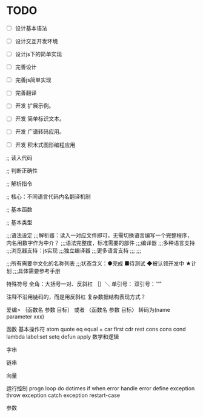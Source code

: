 TODO
====


- [ ] 设计基本语法
- [ ] 设计交互开发环境
- [ ] 设计js下的简单实现
- [ ] 完善设计
- [ ] 完善js简单实现
- [ ] 完善翻译
- [ ] 开发 扩展示例。
- [ ] 开发 简单标识文本。
- [ ] 开发 广谱转码应用。
- [ ] 开发 积木式图形编程应用


;; 读入代码

;; 判断正确性

;; 解析指令

;; 核心：不同语言代码内名翻译机制


;; 基本函数

;; 基本类型



;;;语法设定
;;;解析器：读入一对应文件即可，无需切换语言编写一个完整程序，内名用数字作为中介？
;;;语法完整度，标准需要的部件
;;;编译器
;;;多种语言支持
;;;浏览器支持：js实现
;;;独立编译器
;;;更多语言支持
;;;
;;;



;;;所有需要中文化的名称列表
;;;状态含义：●完成 ■待测试 ◆被认领开发中 ★计划
;;;具体需要参考手册


特殊符号
全角：大括号一对、反斜杠 ｛｝＼
单引号：
双引号：’“”

注释不沿用链码的，而是用反斜杠
复杂数据结构表现方式？

爱编> ｛函数名 参数 目标｝
或者 〈函数名 参数 目标〉
转码为(name parameter xxx)



   函数
基本操作符
atom
quote
eq equal =
car first
cdr rest
cons cons
cond
lambda
label:set setq defun
apply
数学和逻辑

字串

链串

向量

运行控制
progn
loop
do
dotimes
if
when
error
handle error
define exception
throw exception
catch exception
restart-case


   参数








